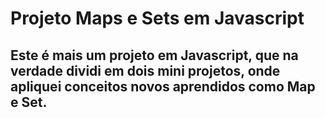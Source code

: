 # Projeto Maps e Sets em Javascript

## Este é mais um projeto em Javascript, que na verdade dividi em dois mini projetos, onde apliquei conceitos novos aprendidos como Map e Set.
